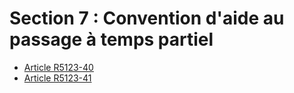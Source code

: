 # Section 7 : Convention d'aide au passage à temps partiel

* [Article R5123-40](./LEGIARTI000018526942.md)
* [Article R5123-41](./LEGIARTI000018526940.md)
